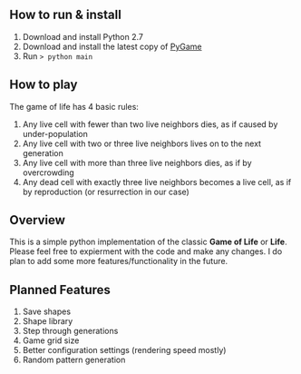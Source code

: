 ## How to run &amp; install

1. Download and install Python 2.7
1. Download and install the latest copy of [PyGame](http://www.pygame.org/news.html)
1. Run `> python main`

## How to play

The game of life has 4 basic rules:

1. Any live cell with fewer than two live neighbors dies, as if caused by under-population
1. Any live cell with two or three live neighbors lives on to the next generation
1. Any live cell with more than three live neighbors dies, as if by overcrowding
1. Any dead cell with exactly three live neighbors becomes a live cell, as if by reproduction (or resurrection in our case)

## Overview

This is a simple python implementation of the classic __Game of Life__ or __Life__.  Please feel free to expierment
with the code and make any changes.  I do plan to add some more features/functionality in the future.

## Planned Features

1. Save shapes
1. Shape library
1. Step through generations
1. Game grid size
1. Better configuration settings (rendering speed mostly)
1. Random pattern generation